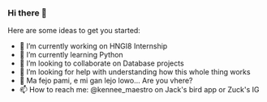 ### Hi there 👋

<!--
**3k3n3/3k3n3** is a ✨ _special_ ✨ repository because its `README.md` (this file) appears on your GitHub profile.
-->
Here are some ideas to get you started:

- 🔭 I’m currently working on HNGI8 Internship
- 🌱 I’m currently learning Python
- 👯 I’m looking to collaborate on Database projects
- 🤔 I’m looking for help with understanding how this whole thing works
- 💬 Ma fejo pami, e mi gan lejo lowo... Are you vhere?
- 📫 How to reach me: @kennee_maestro on Jack's bird app or Zuck's IG
